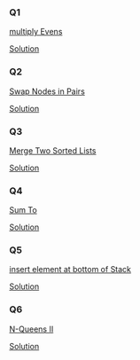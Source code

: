 <h3>Q1</h3>

<a href = "C:\Users\Abdullmenem\Documents\GitHub\Data-Structer-course-2022-2023\9.Recursion\Solution\im\Screenshot 2022-12-14 190715.png">multiply Evens</a>

<a href = "C:\Users\Abdullmenem\Documents\GitHub\Data-Structer-course-2022-2023\9.Recursion\Solution\Merge Two Sorted Lists.java">Solution</a>

<h3>Q2</h3>

<a href = "https://leetcode.com/problems/swap-nodes-in-pairs/description/?fbclid=IwAR17f98aD-_gZJLeWv06XkqEteZPHIyrHdw_iNcwcPx-H1Drj4fZsInctxU">Swap Nodes in Pairs</a>

<a href ="">Solution</a>


<h3>Q3</h3>

<a href = "https://leetcode.com/problems/merge-two-sorted-lists/description/?fbclid=IwAR1SRaDRdUCL_nbbFHNE6q58AK5z1OmM2P6G8MRRzi6z_UiV5Q5XrBsnPME">Merge Two Sorted Lists</a>

<a href ="">Solution</a>


<h3>Q4</h3>

<a href = "">Sum To</a>

<a href ="">Solution</a>

<h3>Q5</h3>

<a href = "">insert element at bottom of Stack</a>

<a href ="">Solution</a>


<h3>Q6</h3>

<a href = "https://leetcode.com/problems/n-queens-ii/description/?fbclid=IwAR1f6hMkfmmb2brwk5n_85Hd38vA2JK85iwZRalGnuGjxfSEQhQY12VRtvA">N-Queens II</a>

<a href ="">Solution</a>